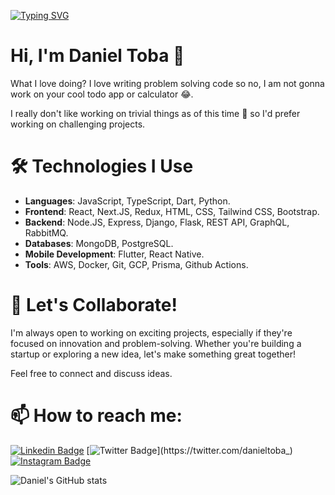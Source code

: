 [![Typing SVG](https://readme-typing-svg.demolab.com/?lines=Hi,+I'm+Daniel+Toba;Full+stack+developer)](https://git.io/typing-svg)

# Hi, I'm Daniel Toba 👋

<!-- I'm a Full Stack Developer with a passion for crafting efficient, scalable, anmpactful solutions. I thri learning new technologies and using them to create something meaningful. -->
What I love doing? I love writing problem solving code so no, I am not gonna work on your cool todo app or calculator 😂.

I really don't like working on trivial things as of this time 🙂 so I'd prefer working on challenging projects.

# 🛠 Technologies I Use

- **Languages**: JavaScript, TypeScript, Dart, Python.
- **Frontend**: React, Next.JS, Redux, HTML, CSS, Tailwind CSS, Bootstrap.
- **Backend**: Node.JS, Express, Django, Flask, REST API, GraphQL, RabbitMQ.
- **Databases**: MongoDB, PostgreSQL.
- **Mobile Development**: Flutter, React Native.
- **Tools**: AWS, Docker, Git, GCP, Prisma, Github Actions.

# 🤝 Let's Collaborate!

I'm always open to working on exciting projects, especially if they're focused on innovation and problem-solving. Whether you're building a startup or exploring a new idea, let's make something great together!

Feel free to connect and discuss ideas.

# 📫 How to reach me:

[![Linkedin Badge](https://img.shields.io/badge/-danieloloruntoba-blue?style=flat-square&logo=Linkedin&logoColor=white&link=https://www.linkedin.com/in/imsivram1999/)](https://www.linkedin.com/in/danieloloruntoba) [![Twitter Badge](https://img.shields.io/badge/@danieltoba__-1ca0f1?style=flat-square&labelColor=1ca0f1&logo=twitter&logoColor=white&link=https://twitter.com/danieltoba_)](https://twitter.com/danieltoba_) [![Instagram Badge](https://img.shields.io/badge/-@danieltoba__-D7008A?style=flat-square&labelColor=D7008A&logo=Instagram&logoColor=white&link=https://www.instagram.com/danieltoba_/)](https://www.instagram.com/danieltoba_/)

![Daniel's GitHub stats](https://github-readme-stats.vercel.app/api?username=Daniel-16&show_icons=true&theme=tokyonight)

<!--
**Daniel-16/Daniel-16** is a ✨ _special_ ✨ repository because its `README.md` (this file) appears on your GitHub profile.

Here are some ideas to get you started:


- 🔭 I’m currently working on a Journal Website that allows users to document their daily activities which would be highly safe and private.
- 🌱 I’m currently learning NextJS, AI with Javascript and Cloud computing.
- 👯 I’m looking to collaborate on Javascript related projects (ReactJS, NextJS, and many others).
- 🤔 I’m looking for help with Machine learning and Cloud computing
- 💬 Ask me about Full stack web development
- 📫 How to reach me: danieloloruntoba681@gmail.com, <a href="https://www.linkedin.com/in/daniel-toba-35a0a01b4/">LinkedIn</a>
- 😄 Pronouns: he/him
- ⚡ Fun fact: I play Badminton and love reading books that enhance my knowledge on building innovative web apps.
-->
